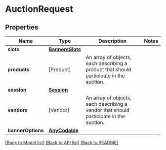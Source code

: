 # AuctionRequest

## Properties
Name | Type | Description | Notes
------------ | ------------- | ------------- | -------------
**slots** | [**BannersSlots**](BannersSlots.md) |  | 
**products** | [Product] | An array of objects, each describing a product that should participate in the auction. | 
**session** | [**Session**](Session.md) |  | 
**vendors** | [Vendor] | An array of objects, each describing a vendor that should participate in the auction. | 
**bannerOptions** | [**AnyCodable**](AnyCodable.md) |  | 

[[Back to Model list]](../README.md#documentation-for-models) [[Back to API list]](../README.md#documentation-for-api-endpoints) [[Back to README]](../README.md)


